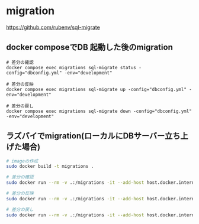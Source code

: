 # migration

https://github.com/rubenv/sql-migrate
## docker composeでDB 起動した後のmigration

```shell
# 差分の確認
docker compose exec migrations sql-migrate status -config="dbconfig.yml" -env="development"

# 差分の反映
docker compose exec migrations sql-migrate up -config="dbconfig.yml" -env="development"

# 差分の戻し
docker compose exec migrations sql-migrate down -config="dbconfig.yml" -env="development"

```

## ラズパイでmigration(ローカルにDBサーバー立ち上げた場合)
```sh
# imageの作成
sudo docker build -t migrations .

# 差分の確認
sudo docker run --rm -v .:/migrations -it --add-host host.docker.internal:host-gateway migrations sql-migrate status -config="dbconfig.yml" -env="raspberry"

# 差分の反映
sudo docker run --rm -v .:/migrations -it --add-host host.docker.internal:host-gateway migrations sql-migrate status -config="dbconfig.yml" -env="raspberry"

# 差分の戻し
sudo docker run --rm -v .:/migrations -it --add-host host.docker.internal:host-gateway migrations sql-migrate status -config="dbconfig.yml" -env="raspberry"
```